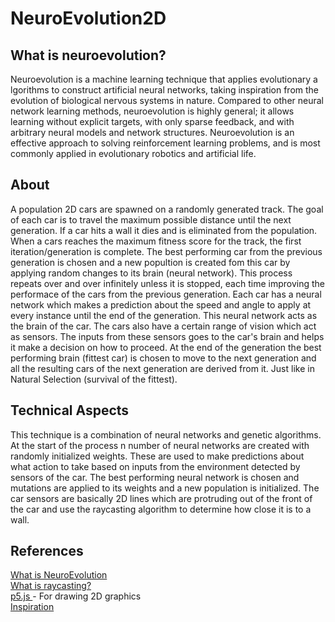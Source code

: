 # NeuroEvolution2D

<h2> What is neuroevolution? </h2> 
<p> 
Neuroevolution is a machine learning technique that applies evolutionary a
lgorithms to construct artificial neural networks, taking inspiration from
the evolution of biological nervous systems in nature. Compared to other neural 
network learning methods, neuroevolution is highly general; it allows learning without 
explicit targets, with only sparse feedback, and with arbitrary neural models and network structures. 
Neuroevolution is an effective approach to solving reinforcement learning problems, and is most commonly 
applied in evolutionary robotics and artificial life.
</p> 

<h2> About </h2> 
<p> 
A population 2D cars are spawned on a randomly generated track. The goal of each car is to travel the maximum possible distance until the next generation. 
If a car hits a wall it dies and is eliminated from the population. When a cars reaches the maximum fitness score for the track, the first iteration/generation is complete.
The best performing car from the previous generation is chosen and a new popultion is created fom this car by applying random changes to its brain (neural network). 
This process repeats over and over infinitely unless it is stopped, each time improving the performace of the cars from the previous generation. 
Each car has a neural network which makes a prediction about the speed and angle to apply at every instance until the end of the generation. This neural network acts as 
the brain of the car. 
The cars also have a certain range of vision which act as sensors. The inputs from these sensors goes to the car's brain and helps it make a decision on how to proceed.
At the end of the generation the best performing brain (fittest car) is chosen to move to the next generation and all the resulting cars of the next generation are derived from it. Just like in 
Natural Selection (survival of the fittest).
</p> 

<h2> Technical Aspects </h2> 
<p> 
This technique is a combination of neural networks and genetic algorithms. At the start of the process n number of neural networks are created with randomly initialized weights.
These are used to make predictions about what action to take based on inputs from the environment detected by sensors of the car. 
The best performing neural network is chosen and mutations are applied to its weights and a new population is initialized. 
The car sensors are basically 2D lines which are protruding out of the front of the car and use the raycasting algorithm to determine how close it is to a wall.
</p> 

<h2>References </h2>
<a href='http://www.scholarpedia.org/article/Neuroevolution'> What is NeuroEvolution </a> <br>  
<a href='https://en.wikipedia.org/wiki/Ray_casting'> What is raycasting? </a> <br> 
<a href='https://p5js.org/'> p5.js </a> - For drawing 2D graphics  <br> 
<a href='https://www.youtube.com/user/shiffman'> Inspiration </a>  <br> 

